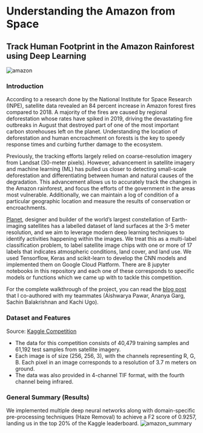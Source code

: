 # Understanding the Amazon from Space
## Track Human Footprint in the Amazon Rainforest using Deep Learning
![amazon](https://user-images.githubusercontent.com/44115595/72654116-a4500d80-3953-11ea-8759-b05636dce66a.jpg)

### Introduction

According to a research done by the National Institute for Space Research (INPE), satellite data revealed an 84 percent increase in Amazon forest fires compared to 2018. A majority of the fires are caused by regional deforestation whose rates have spiked in 2019, driving the devastating fire outbreaks in August that destroyed part of one of the most important carbon storehouses left on the planet. Understanding the location of deforestation and human encroachment on forests is the key to speedy response times and curbing further damage to the ecosystem.

Previously, the tracking efforts largely relied on coarse-resolution imagery from Landsat (30-meter pixels). However, advancement in satellite imagery and machine learning (ML) has pulled us closer to detecting small-scale deforestation and differentiating between human and natural causes of the degradation.
This advancement allows us to accurately track the changes in the Amazon rainforest, and focus the efforts of the government in the areas most vulnerable. Additionally, we  can maintain a log of condition of a particular geographic location and measure the results of conservation or encroachments.

[Planet](https://www.planet.com/), designer and builder of the world’s largest constellation of Earth-imaging satellites has a labelled dataset of land surfaces at the 3-5 meter resolution, and we aim to leverage modern deep learning techniques to identify activities happening within the images. We treat this as a multi-label classification problem, to label satellite image chips with one or more of 17 labels that indicates atmospheric conditions, land cover, and land use. We used Tensorflow, Keras and scikit-learn to develop the CNN models and implemented them on Google Cloud Platform. There are 8 jupyter notebooks in this repository and each one of these corresponds to specific models or functions which we came up with to tackle this competition.

For the complete walkthrough of the project, you can read the [blog post](https://medium.com/@ananya.garg197/can-deep-learning-save-the-amazon-rainforest-dee3602d9d80) that I co-authored with my teammates (Aishwarya Pawar, Ananya Garg, Sachin Balakrishnan and Kachi Ugo).

### Dataset and Features
Source: [Kaggle Competition](https://www.kaggle.com/c/planet-understanding-the-amazon-from-space/data)
* The data for this competition consists of 40,479 training samples and 61,192 test samples from satellite imagery. 
* Each image is of size (256, 256, 3), with the channels representing R, G, B. Each pixel in an image corresponds to a resolution of 3.7 m meters on ground. 
* The data was also provided in 4-channel TIF format, with the fourth channel being infrared. 

### General Summary (Results)
We implemented multiple deep neural networks along with domain-specific pre-processing techniques (Haze Removal) to achieve a F2 score of 0.9257, landing us in the top 20% of the Kaggle leaderboard.
![amazon_summary](https://user-images.githubusercontent.com/44115595/72654848-ffcfca80-3956-11ea-953c-435225811a38.png)

